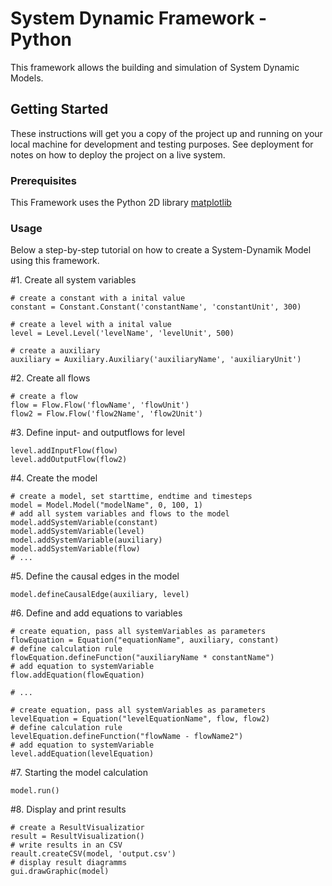 # System Dynamic Framework - Python
This framework allows the building and simulation of System Dynamic Models. 

## Getting Started

These instructions will get you a copy of the project up and running on your local machine for development and testing purposes. See deployment for notes on how to deploy the project on a live system.

### Prerequisites

This Framework uses the Python 2D library [matplotlib](https://matplotlib.org) 

### Usage

Below a step-by-step tutorial on how to create a System-Dynamik Model using this framework.

#1. Create all system variables
``` 
# create a constant with a inital value
constant = Constant.Constant('constantName', 'constantUnit', 300)

# create a level with a inital value
level = Level.Level('levelName', 'levelUnit', 500)

# create a auxiliary
auxiliary = Auxiliary.Auxiliary('auxiliaryName', 'auxiliaryUnit')
```

#2. Create all flows
```
# create a flow 
flow = Flow.Flow('flowName', 'flowUnit')
flow2 = Flow.Flow('flow2Name', 'flow2Unit')
```


#3. Define input- and outputflows for level
```
level.addInputFlow(flow)
level.addOutputFlow(flow2)
```

#4. Create the model
```
# create a model, set starttime, endtime and timesteps
model = Model.Model("modelName", 0, 100, 1)
# add all system variables and flows to the model
model.addSystemVariable(constant)
model.addSystemVariable(level)
model.addSystemVariable(auxiliary)
model.addSystemVariable(flow)
# ...
```

#5. Define the causal edges in the model
```
model.defineCausalEdge(auxiliary, level)
```


#6. Define and add equations to variables
```
# create equation, pass all systemVariables as parameters 
flowEquation = Equation("equationName", auxiliary, constant)
# define calculation rule
flowEquation.defineFunction("auxiliaryName * constantName")
# add equation to systemVariable
flow.addEquation(flowEquation)

# ...

# create equation, pass all systemVariables as parameters 
levelEquation = Equation("levelEquationName", flow, flow2)
# define calculation rule
levelEquation.defineFunction("flowName - flowName2")
# add equation to systemVariable
level.addEquation(levelEquation)
```

#7. Starting the model calculation
```
model.run()
```

 #8. Display and print results
 ```
 # create a ResultVisualizatior
 result = ResultVisualization()
 # write results in an CSV
 reault.createCSV(model, 'output.csv')
 # display result diagramms
 gui.drawGraphic(model)
 ```
